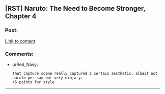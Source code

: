 ## [RST] Naruto: The Need to Become Stronger, Chapter 4

### Post:

[Link to content](https://needtobecomestronger.wordpress.com/2016/11/02/chapter-5/)

### Comments:

- u/Red_Navy:
  ```
  That capture scene really captured a certain aesthetic, albeit not naruto per say but very ninja-y.
  +5 points for style
  ```

---

